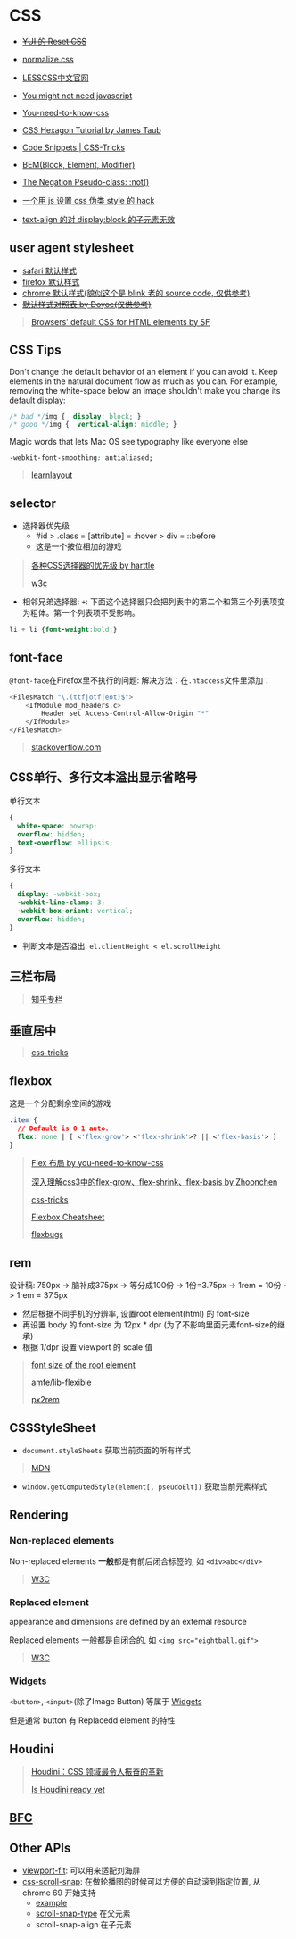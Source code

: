 # CSS

* ~~[YUI 的 Reset CSS](http://meyerweb.com/eric/tools/css/reset)~~
* [normalize.css](http://necolas.github.io/normalize.css/)
* [LESSCSS中文官网](http://www.lesscss.net)
* [You might not need javascript](http://youmightnotneedjs.com/)
* [You-need-to-know-css](https://lhammer.cn/You-need-to-know-css)
* [CSS Hexagon Tutorial by James Taub](http://jtauber.github.io/articles/css-hexagon.html)
* [Code Snippets | CSS-Tricks](http://css-tricks.com/snippets/)

* [BEM(Block, Element, Modifier)](https://en.bem.info/)
* [The Negation Pseudo-class: :not()](https://www.w3.org/TR/selectors-4/#negation)
* [一个用 js 设置 css 伪类 style 的 hack](http://mcgivery.com/htmlelement-pseudostyle-settingmodifying-before-and-after-in-javascript/)
* [text-align 的对 display:block 的子元素无效](https://css-tricks.com/almanac/properties/t/text-align/)

## user agent stylesheet

* [safari 默认样式](https://github.com/WebKit/webkit/blob/master/Source/WebCore/css/html.css)
* [firefox 默认样式](https://dxr.mozilla.org/mozilla-central/source/layout/style/res/html.css)
* [chrome 默认样式(貌似这个是 blink 老的 source code, 仅供参考)](https://chromium.googlesource.com/chromium/blink/+/master/Source/core/css/html.css)
* ~~[默认样式对照表 by Doyoe(仅供参考)](http://developer.doyoe.com/default-style/)~~

> [Browsers' default CSS for HTML elements by SF](https://stackoverflow.com/questions/6867254/browsers-default-css-for-html-elements/6867287#6867287)

## CSS Tips

Don't change the default behavior of an element if you can avoid it. Keep elements in the natural document flow as much as you can. For example, removing the white-space below an image shouldn't make you change its default display:

```css
/* bad */img {  display: block; }
/* good */img {  vertical-align: middle; }
```

Magic words that lets Mac OS see typography like everyone else

```css
-webkit-font-smoothing: antialiased;
```

> [learnlayout](http://zh.learnlayout.com/)

## selector

* 选择器优先级
  * #id > .class = [attribute] = :hover > div = ::before
  * 这是一个按位相加的游戏
> [各种CSS选择器的优先级 by harttle](https://harttle.land/2015/07/16/css-priority.html)
>
> [w3c](https://www.w3.org/TR/selectors-3/#specificity)

* 相邻兄弟选择器: `+`: 下面这个选择器只会把列表中的第二个和第三个列表项变为粗体。第一个列表项不受影响。

```css
li + li {font-weight:bold;}
```

## font-face

`@font-face`在Firefox里不执行的问题:
解决方法：在`.htaccess`文件里添加：

```bash
<FilesMatch "\.(ttf|otf|eot)$">
    <IfModule mod_headers.c>
        Header set Access-Control-Allow-Origin "*"
    </IfModule>
</FilesMatch>
```

> [stackoverflow.com](http://stackoverflow.com/questions/2856502/css-font-face-not-working-with-firefox-but-working-with-chrome-and-ie)

## CSS单行、多行文本溢出显示省略号

单行文本

```css
{
  white-space: nowrap;
  overflow: hidden;
  text-overflow: ellipsis;
}
```

多行文本

```css
{
  display: -webkit-box;
  -webkit-line-clamp: 3;
  -webkit-box-orient: vertical;
  overflow: hidden;
}
```

* 判断文本是否溢出: `el.clientHeight < el.scrollHeight`

## 三栏布局

> [知乎专栏](https://zhuanlan.zhihu.com/p/25070186)

## 垂直居中

> [css-tricks](https://css-tricks.com/centering-css-complete-guide/)

## flexbox

这是一个分配剩余空间的游戏

```css
.item {
  // Default is 0 1 auto.
  flex: none | [ <'flex-grow'> <'flex-shrink'>? || <'flex-basis'> ]
}
```

> [Flex 布局 by you-need-to-know-css](https://lhammer.cn/You-need-to-know-css/#/flexbox-layout)
>
> [深入理解css3中的flex-grow、flex-shrink、flex-basis by Zhoonchen](http://zhoon.github.io/css3/2014/08/23/flex.html)
>
> [css-tricks](https://css-tricks.com/snippets/css/a-guide-to-flexbox/)
>
> [Flexbox Cheatsheet](https://yoksel.github.io/flex-cheatsheet/)
>
> [flexbugs](https://github.com/philipwalton/flexbugs)

## rem

设计稿: 750px -> 脑补成375px -> 等分成100份 -> 1份=3.75px -> 1rem = 10份 -> 1rem = 37.5px

* 然后根据不同手机的分辨率, 设置root element(html) 的 font-size
* 再设置 body 的 font-size 为 12px * dpr (为了不影响里面元素font-size的继承)
* 根据 1/dpr 设置 viewport 的 scale 值

> [font size of the root element](https://www.w3.org/TR/css3-values/#rem)
>
> [amfe/lib-flexible](https://github.com/amfe/article/issues/17)
>
> [px2rem](https://www.npmjs.com/package/px2rem)

## CSSStyleSheet

* `document.styleSheets` 获取当前页面的所有样式

> [MDN](https://developer.mozilla.org/en-US/docs/Web/API/CSSStyleSheet)

* `window.getComputedStyle(element[, pseudoElt])` 获取当前元素样式

## Rendering

### Non-replaced elements

Non-replaced elements **一般**都是有前后闭合标签的, 如 `<div>abc</div>`

> [W3C](https://www.w3.org/TR/html5/rendering.html#non-replaced-elements)

### Replaced element

appearance and dimensions are defined by an external resource

Replaced elements 一般都是自闭合的, 如 `<img src="eightball.gif">`

> [W3C](https://www.w3.org/TR/html5/rendering.html#replaced-elements)

### Widgets

`<button>`, `<input>`(除了Image Button) 等属于 [Widgets](https://www.w3.org/TR/html5/rendering.html#widgets)

但是通常 button 有 Replacedd element 的特性

## Houdini

> [Houdini：CSS 领域最令人振奋的革新](https://zhuanlan.zhihu.com/p/20939640)
>
> [Is Houdini ready yet](https://ishoudinireadyyet.com/)

## [BFC](2016-04-05-bfc.md)

## Other APIs

* [viewport-fit](https://developer.mozilla.org/en-US/docs/Web/CSS/@viewport/viewport-fit): 可以用来适配刘海屏
* [css-scroll-snap](https://www.w3.org/TR/css-scroll-snap-1/): 在做轮播图的时候可以方便的自动滚到指定位置, 从 chrome 69 开始支持
  * [example](playground/web/css/scroll-snap.html)
  * [scroll-snap-type](https://developer.mozilla.org/en-US/docs/Web/CSS/scroll-snap-type) 在父元素
  * scroll-snap-align 在子元素
